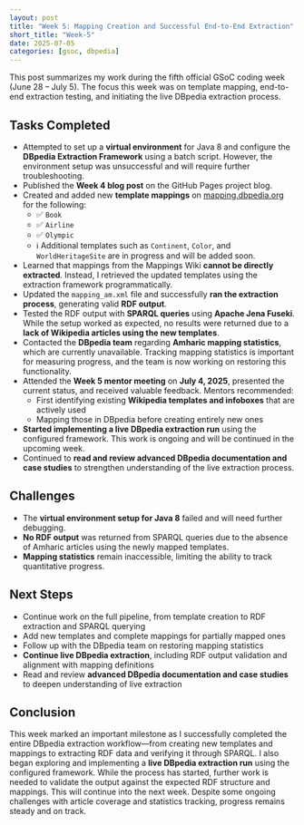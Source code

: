 ```yaml
---
layout: post
title: "Week 5: Mapping Creation and Successful End-to-End Extraction"
short_title: "Week-5"
date: 2025-07-05
categories: [gsoc, dbpedia]
---
```


This post summarizes my work during the fifth official GSoC coding week (June 28 – July 5). The focus this week was on template mapping, end-to-end extraction testing, and initiating the live DBpedia extraction process.

<!--more-->

## Tasks Completed

- Attempted to set up a **virtual environment** for Java 8 and configure the **DBpedia Extraction Framework** using a batch script. However, the environment setup was unsuccessful and will require further troubleshooting.
- Published the **Week 4 blog post** on the GitHub Pages project blog.
- Created and added new **template mappings** on [mapping.dbpedia.org](https://mapping.dbpedia.org) for the following:
  - ✅ `Book`
  - ✅ `Airline`
  - ✅ `Olympic`
  - ℹ️ Additional templates such as `Continent`, `Color`, and `WorldHeritageSite` are in progress and will be added soon.
- Learned that mappings from the Mappings Wiki **cannot be directly extracted**. Instead, I retrieved the updated templates using the extraction framework programmatically.
- Updated the `mapping_am.xml` file and successfully **ran the extraction process**, generating valid **RDF output**.
- Tested the RDF output with **SPARQL queries** using **Apache Jena Fuseki**. While the setup worked as expected, no results were returned due to a **lack of Wikipedia articles using the new templates**.
- Contacted the **DBpedia team** regarding **Amharic mapping statistics**, which are currently unavailable. Tracking mapping statistics is important for measuring progress, and the team is now working on restoring this functionality.
- Attended the **Week 5 mentor meeting** on **July 4, 2025**, presented the current status, and received valuable feedback. Mentors recommended:
  - First identifying existing **Wikipedia templates and infoboxes** that are actively used
  - Mapping those in DBpedia before creating entirely new ones
- **Started implementing a live DBpedia extraction run** using the configured framework. This work is ongoing and will be continued in the upcoming week.
- Continued to **read and review advanced DBpedia documentation and case studies** to strengthen understanding of the live extraction process.

## Challenges

- The **virtual environment setup for Java 8** failed and will need further debugging.
- **No RDF output** was returned from SPARQL queries due to the absence of Amharic articles using the newly mapped templates.
- **Mapping statistics** remain inaccessible, limiting the ability to track quantitative progress.

## Next Steps

- Continue work on the full pipeline, from template creation to RDF extraction and SPARQL querying  
- Add new templates and complete mappings for partially mapped ones  
- Follow up with the DBpedia team on restoring mapping statistics  
- **Continue live DBpedia extraction**, including RDF output validation and alignment with mapping definitions  
- Read and review **advanced DBpedia documentation and case studies** to deepen understanding of live extraction

## Conclusion

This week marked an important milestone as I successfully completed the entire DBpedia extraction workflow—from creating new templates and mappings to extracting RDF data and verifying it through SPARQL. I also began exploring and implementing a **live DBpedia extraction run** using the configured framework. While the process has started, further work is needed to validate the output against the expected RDF structure and mappings. This will continue into the next week. Despite some ongoing challenges with article coverage and statistics tracking, progress remains steady and on track.
